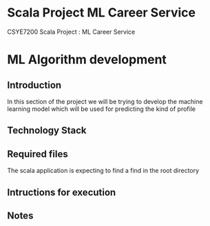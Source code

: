 # Scala Project ML Career Service
CSYE7200 Scala Project : ML Career Service

# ML Algorithm development

## Introduction
In this section of the project we will be trying to develop the machine learning model which will be used for predicting the kind of profile 

## Technology Stack

## Required files
The scala application is expecting to find a find in the root directory

## Intructions for execution

## Notes